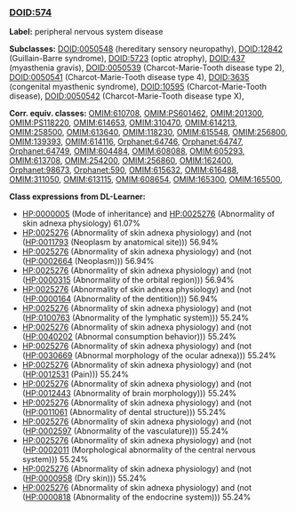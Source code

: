
### [DOID:574](http://purl.obolibrary.org/obo/DOID_574)
**Label:** peripheral nervous system disease

**Subclasses:** [DOID:0050548](http://purl.obolibrary.org/obo/DOID_0050548) (hereditary sensory neuropathy), [DOID:12842](http://purl.obolibrary.org/obo/DOID_12842) (Guillain-Barre syndrome), [DOID:5723](http://purl.obolibrary.org/obo/DOID_5723) (optic atrophy), [DOID:437](http://purl.obolibrary.org/obo/DOID_437) (myasthenia gravis), [DOID:0050539](http://purl.obolibrary.org/obo/DOID_0050539) (Charcot-Marie-Tooth disease type 2), [DOID:0050541](http://purl.obolibrary.org/obo/DOID_0050541) (Charcot-Marie-Tooth disease type 4), [DOID:3635](http://purl.obolibrary.org/obo/DOID_3635) (congenital myasthenic syndrome), [DOID:10595](http://purl.obolibrary.org/obo/DOID_10595) (Charcot-Marie-Tooth disease), [DOID:0050542](http://purl.obolibrary.org/obo/DOID_0050542) (Charcot-Marie-Tooth disease type X), 

**Corr. equiv. classes:** [OMIM:610708](http://purl.obolibrary.org/obo/OMIM_610708), [OMIM:PS601462](http://purl.obolibrary.org/obo/OMIM_PS601462), [OMIM:201300](http://purl.obolibrary.org/obo/OMIM_201300), [OMIM:PS118220](http://purl.obolibrary.org/obo/OMIM_PS118220), [OMIM:614653](http://purl.obolibrary.org/obo/OMIM_614653), [OMIM:310470](http://purl.obolibrary.org/obo/OMIM_310470), [OMIM:614213](http://purl.obolibrary.org/obo/OMIM_614213), [OMIM:258500](http://purl.obolibrary.org/obo/OMIM_258500), [OMIM:613640](http://purl.obolibrary.org/obo/OMIM_613640), [OMIM:118230](http://purl.obolibrary.org/obo/OMIM_118230), [OMIM:615548](http://purl.obolibrary.org/obo/OMIM_615548), [OMIM:256800](http://purl.obolibrary.org/obo/OMIM_256800), [OMIM:139393](http://purl.obolibrary.org/obo/OMIM_139393), [OMIM:614116](http://purl.obolibrary.org/obo/OMIM_614116), [Orphanet:64746](http://www.orpha.net/ORDO/Orphanet_64746), [Orphanet:64747](http://www.orpha.net/ORDO/Orphanet_64747), [Orphanet:64749](http://www.orpha.net/ORDO/Orphanet_64749), [OMIM:604484](http://purl.obolibrary.org/obo/OMIM_604484), [OMIM:608088](http://purl.obolibrary.org/obo/OMIM_608088), [OMIM:605293](http://purl.obolibrary.org/obo/OMIM_605293), [OMIM:613708](http://purl.obolibrary.org/obo/OMIM_613708), [OMIM:254200](http://purl.obolibrary.org/obo/OMIM_254200), [OMIM:256860](http://purl.obolibrary.org/obo/OMIM_256860), [OMIM:162400](http://purl.obolibrary.org/obo/OMIM_162400), [Orphanet:98673](http://www.orpha.net/ORDO/Orphanet_98673), [Orphanet:590](http://www.orpha.net/ORDO/Orphanet_590), [OMIM:615632](http://purl.obolibrary.org/obo/OMIM_615632), [OMIM:616488](http://purl.obolibrary.org/obo/OMIM_616488), [OMIM:311050](http://purl.obolibrary.org/obo/OMIM_311050), [OMIM:613115](http://purl.obolibrary.org/obo/OMIM_613115), [OMIM:608654](http://purl.obolibrary.org/obo/OMIM_608654), [OMIM:165300](http://purl.obolibrary.org/obo/OMIM_165300), [OMIM:165500](http://purl.obolibrary.org/obo/OMIM_165500), 

**Class expressions from DL-Learner:**

- [HP:0000005](http://purl.obolibrary.org/obo/HP_0000005) (Mode of inheritance) and [HP:0025276](http://purl.obolibrary.org/obo/HP_0025276) (Abnormality of skin adnexa physiology) 61.07%
- [HP:0025276](http://purl.obolibrary.org/obo/HP_0025276) (Abnormality of skin adnexa physiology) and (not ([HP:0011793](http://purl.obolibrary.org/obo/HP_0011793) (Neoplasm by anatomical site))) 56.94%
- [HP:0025276](http://purl.obolibrary.org/obo/HP_0025276) (Abnormality of skin adnexa physiology) and (not ([HP:0002664](http://purl.obolibrary.org/obo/HP_0002664) (Neoplasm))) 56.94%
- [HP:0025276](http://purl.obolibrary.org/obo/HP_0025276) (Abnormality of skin adnexa physiology) and (not ([HP:0000315](http://purl.obolibrary.org/obo/HP_0000315) (Abnormality of the orbital region))) 56.94%
- [HP:0025276](http://purl.obolibrary.org/obo/HP_0025276) (Abnormality of skin adnexa physiology) and (not ([HP:0000164](http://purl.obolibrary.org/obo/HP_0000164) (Abnormality of the dentition))) 56.94%
- [HP:0025276](http://purl.obolibrary.org/obo/HP_0025276) (Abnormality of skin adnexa physiology) and (not ([HP:0100763](http://purl.obolibrary.org/obo/HP_0100763) (Abnormality of the lymphatic system))) 55.24%
- [HP:0025276](http://purl.obolibrary.org/obo/HP_0025276) (Abnormality of skin adnexa physiology) and (not ([HP:0040202](http://purl.obolibrary.org/obo/HP_0040202) (Abnormal consumption behavior))) 55.24%
- [HP:0025276](http://purl.obolibrary.org/obo/HP_0025276) (Abnormality of skin adnexa physiology) and (not ([HP:0030669](http://purl.obolibrary.org/obo/HP_0030669) (Abnormal morphology of the ocular adnexa))) 55.24%
- [HP:0025276](http://purl.obolibrary.org/obo/HP_0025276) (Abnormality of skin adnexa physiology) and (not ([HP:0012531](http://purl.obolibrary.org/obo/HP_0012531) (Pain))) 55.24%
- [HP:0025276](http://purl.obolibrary.org/obo/HP_0025276) (Abnormality of skin adnexa physiology) and (not ([HP:0012443](http://purl.obolibrary.org/obo/HP_0012443) (Abnormality of brain morphology))) 55.24%
- [HP:0025276](http://purl.obolibrary.org/obo/HP_0025276) (Abnormality of skin adnexa physiology) and (not ([HP:0011061](http://purl.obolibrary.org/obo/HP_0011061) (Abnormality of dental structure))) 55.24%
- [HP:0025276](http://purl.obolibrary.org/obo/HP_0025276) (Abnormality of skin adnexa physiology) and (not ([HP:0002597](http://purl.obolibrary.org/obo/HP_0002597) (Abnormality of the vasculature))) 55.24%
- [HP:0025276](http://purl.obolibrary.org/obo/HP_0025276) (Abnormality of skin adnexa physiology) and (not ([HP:0002011](http://purl.obolibrary.org/obo/HP_0002011) (Morphological abnormality of the central nervous system))) 55.24%
- [HP:0025276](http://purl.obolibrary.org/obo/HP_0025276) (Abnormality of skin adnexa physiology) and (not ([HP:0000958](http://purl.obolibrary.org/obo/HP_0000958) (Dry skin))) 55.24%
- [HP:0025276](http://purl.obolibrary.org/obo/HP_0025276) (Abnormality of skin adnexa physiology) and (not ([HP:0000818](http://purl.obolibrary.org/obo/HP_0000818) (Abnormality of the endocrine system))) 55.24%


